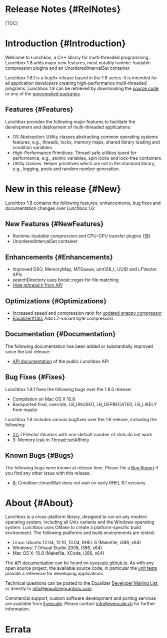 Release Notes {#RelNotes}
============

[TOC]

# Introduction {#Introduction}

Welcome to Lunchbox, a C++ library for multi-threaded programming.
Lunchbox 1.8 adds major new features, most notably runtime-loadable
compression plugins and an UnorderedIntervalSet container.

Lunchbox 1.8.1 is a bugfix release based in the 1.8 series. It is
intended for all application developers creating high-performance
multi-threaded programs. Lunchbox 1.8 can be retrieved by downloading
the
[source code](http://www.equalizergraphics.com/downloads/Lunchbox-1.8.1.tar.gz)
or any of the
[precompiled packages](http://www.equalizergraphics.com/downloads/major.html).

## Features {#Features}

Lunchbox provides the following major features to facilitate the
development and deployment of multi-threaded applications:

* OS Abstraction: Utility classes abstracting common operating systems
  features, e.g., threads, locks, memory maps, shared library loading
  and condition variables.
* High-Performance Primitives: Thread-safe utilities tuned for
  performance, e.g., atomic variables, spin locks and lock-free
  containers.
* Utility classes: Helper primitives which are not in the standard
  library, e.g., logging, pools and random number generation.

# New in this release {#New}

Lunchbox 1.8 contains the following features, enhancements, bug fixes
and documentation changes over Lunchbox 1.6:

## New Features {#NewFeatures}

* Runtime-loadable compression and CPU-GPU transfer plugins
  ([18](https://github.com/Eyescale/Lunchbox/issues/18))
* UnorderedIntervalSet container

## Enhancements {#Enhancements}

* Improved DSO, MemoryMap, MTQueue, uint128_t, UUID and LFVector APIs
* searchDirectory uses boost::regex for file matching
* [Hide pthread.h from API](https://github.com/Eyescale/Lunchbox/issues/26)

## Optimizations {#Optimizations}

* Increased speed and compression ratio for
  [updated snappy compressor](https://github.com/Eyescale/Lunchbox/issues/19)
* [Equalizer#140:](https://github.com/Eyescale/Equalizer/issues/140) Add
  LZ-variant byte compressors

## Documentation {#Documentation}

The following documentation has been added or substantially improved
since the last release:

* [API documentation](http://eyescale.github.io/Lunchbox-1.8/index.html)
  of the public Lunchbox API

## Bug Fixes {#Fixes}

Lunchbox 1.8.1 fixes the following bugs over the 1.8.0 release:

* Compilation on Mac OS X 10.8
* Backported final, override, LB_UNUSED, LB_DEPRECATED, LB_LIKELY from master

Lunchbox 1.8 includes various bugfixes over the 1.6 release, including
the following:

* [22:](https://github.com/Eyescale/Lunchbox/issues/22) LFVector
  iterators with non-default number of slots do not work
* [9:](https://github.com/Eyescale/Lunchbox/issues/9) Memory leak in
  Thread::setAffinity

## Known Bugs {#Bugs}

The following bugs were known at release time. Please file a
[Bug Report](https://github.com/Eyescale/Lunchbox/issues) if you find
any other issue with this release.

* [6:](https://github.com/Eyescale/Lunchbox/issues/6)
Condition::timedWait does not wait on early RHEL 6.1 versions

# About {#About}

Lunchbox is a cross-platform library, designed to run on any modern
operating system, including all Unix variants and the Windows operating
system. Lunchbox uses CMake to create a platform-specific build
environment. The following platforms and build environments are tested:

* Linux: Ubuntu 12.04, 12.10, 13.04, RHEL 6 (Makefile, i386, x64)
* Windows: 7 (Visual Studio 2008, i386, x64)
* Mac OS X: 10.8 (Makefile, XCode, i386, x64)

The
[API documentation](http://eyescale.github.io/Lunchbox-1.8/index.html)
can be found on [eyescale.github.io](http://eyescale.github.io/). As
with any open source project, the available source code, in particular
the [unit tests](https://github.com/Eyescale/Lunchbox/tree/1.8/tests)
provide a reference for developing applications.

Technical questions can be posted to the Equalizer
  [Developer Mailing List](http://www.equalizergraphics.com/cgi-bin/mailman/listinfo/eq-dev),
  or directly to
  [info@equalizergraphics.com](mailto:info@equalizergraphics.com?subject=Lunchbox%20question).

Commercial support, custom software development and porting services are
available from [Eyescale](http://www.eyescale.ch). Please contact
[info@eyescale.ch](mailto:info@eyescale.ch?subject=Lunchbox%20support)
for further information.

# Errata

